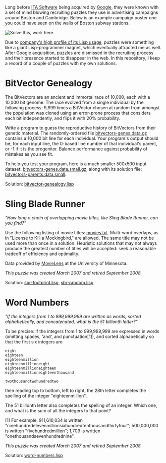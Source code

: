 Long before [ITA Software](http://www.itasoftware.com) being acquired by [Google](http://www.google.com/), they were known with a set of mind blowing recruiting puzzles they use in advertising campaigns around Boston and Cambridge. Below is an example campaign poster one you could have seen on the walls of Boston subway stations.

![Solve this, work here.](https://raw.github.com/vy/ita-puzzles/master/solve-this-work-here.gif)

Due to [company's high profile of its Lisp usage](http://www.franz.com/success/customer_apps/data_mining/itastory.lhtml), puzzles were something like a giant Lisp-programmer magnet, which eventually attracted me as well. After Google acquisition, puzzles are dismissed in the recruiting process and their presence started to disappear in the web. In this repository, I keep a record of a couple of puzzles with my own solutions.

# BitVector Genealogy 

The BitVectors are an ancient and immortal race of 10,000, each with a 10,000 bit genome. The race evolved from a single individual by the following process: 9,999 times a BitVector chosen at random from amongst the population was cloned using an error-prone process that considers each bit independently, and flips it with 20% probability.

Write a program to guess the reproductive history of BitVectors from their genetic material. The randomly-ordered file [bitvectors-genes.data.gz](https://raw.github.com/vy/ita-puzzles/master/bitvectors-genes.data.gz) contains a 10,000 bit line for each individual. Your program's output should be, for each input line, the 0-based line number of that individual's parent, or -1 if it is the progenitor. Balance performance against probability of mistakes as you see fit.

To help you test your program, here is a much smaller 500x500 input dataset: [bitvectors-genes.data.small.gz](https://raw.github.com/vy/ita-puzzles/master/bitvectors-genes.data.small.gz), along with its solution file: [bitvectors-parents.data.small](https://raw.github.com/vy/ita-puzzles/master/bitvectors-parents.data.small).

Solution: [bitvector-genealogy.lisp](https://raw.github.com/vy/ita-puzzles/master/bitvector-genealogy.lisp)

# Sling Blade Runner

*"How long a chain of overlapping movie titles, like Sling Blade Runner, can you find?"*

Use the following listing of movie titles: [movies.txt](https://raw.github.com/vy/ita-puzzles/master/movies.txt). Multi-word overlaps, as in "License to Kill a Mockingbird," are allowed. The same title may not be used more than once in a solution. Heuristic solutions that may not always produce the greatest number of titles will be accepted: seek a reasonable tradeoff of efficiency and optimality.

Data provided by [MovieLens](http://www.movielens.umn.edu/) at the University of Minnesota.

*This puzzle was created March 2007 and retired September 2008.*

Solution: [sbr-footprint.lisp](https://raw.github.com/vy/ita-puzzles/master/sbr-footprint.lisp), [sbr-random.lisp](https://raw.github.com/vy/ita-puzzles/master/sbr-random.lisp)

# Word Numbers

*"If the integers from 1 to 999,999,999 are written as words, sorted alphabetically, and concatenated, what is the 51 billionth letter?"*

To be precise: if the integers from 1 to 999,999,999 are expressed in words (omitting spaces, 'and', and punctuation[1]), and sorted alphabetically so that the first six integers are

    eight
    eighteen
    eighteenmillion
    eighteenmillioneight
    eighteenmillioneighteen
    eighteenmillioneighteenthousand

    twothousandtwohundredtwo

then reading top to bottom, left to right, the 28th letter completes the spelling of the integer "eighteenmillion".

The 51 billionth letter also completes the spelling of an integer. Which one, and what is the sum of all the integers to that point?

[1] For example, 911,610,034 is written "ninehundredelevenmillionsixhundredtenthousandthirtyfour"; 500,000,000 is written "fivehundredmillion"; 1,709 is written "onethousandsevenhundrednine".

*This puzzle was created March 2007 and retired September 2008.*

Solution: [word-numbers.lisp](https://raw.github.com/vy/ita-puzzles/master/word-numbers.lisp)
